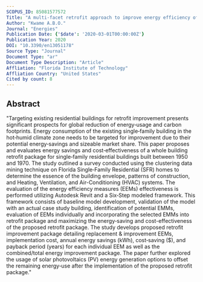 ```yaml
---
SCOPUS_ID: 85081577572
Title: "A multi‐facet retrofit approach to improve energy efficiency of existing class of single‐family residential buildings in hot‐humid climate zones"
Author: "Kwame A.B.O."
Journal: "Energies"
Publication Date: {'$date': '2020-03-01T00:00:00Z'}
Publication Year: 2020
DOI: "10.3390/en13051178"
Source Type: "Journal"
Document Type: "ar"
Document Type Description: "Article"
Affliation: "Florida Institute of Technology"
Affliation Country: "United States"
Cited by count: 8
---
```


## Abstract
"Targeting existing residential buildings for retrofit improvement presents significant prospects for global reduction of energy‐usage and carbon footprints. Energy consumption of the existing single‐family building in the hot‐humid climate zone needs to be targeted for improvement due to their potential energy‐savings and sizeable market share. This paper proposes and evaluates energy savings and cost‐effectiveness of a whole building retrofit package for single‐family residential buildings built between 1950 and 1970. The study outlined a survey conducted using the clustering data mining technique on Florida Single‐Family Residential (SFR) homes to determine the essence of the building envelope, patterns of construction, and Heating, Ventilation, and Air-Conditioning (HVAC) systems. The evaluation of the energy efficiency measures (EEMs) effectiveness is performed utilizing Autodesk Revit and a Six‐Step modeled framework. This framework consists of baseline model development, validation of the model with an actual case study building, identification of potential EMMs, evaluation of EEMs individually and incorporating the selected EMMs into retrofit package and maximizing the energy‐saving and cost-effectiveness of the proposed retrofit package. The study develops proposed retrofit improvement package detailing replacement & improvement EEMs, implementation cost, annual energy savings (kWh), cost‐saving ($), and payback period (years) for each individual EEM as well as the combined/total energy improvement package. The paper further explored the usage of solar photovoltaics (PV) energy generation options to offset the remaining energy‐use after the implementation of the proposed retrofit package."
